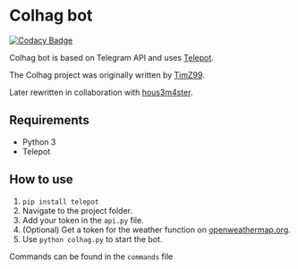 # Colhag bot
[![Codacy Badge](https://api.codacy.com/project/badge/Grade/5c24457e8c654ccba247d5e112f55b6d)](https://www.codacy.com/app/TimZ99/Colhag?utm_source=github.com&amp;utm_medium=referral&amp;utm_content=TimZ99/Colhag&amp;utm_campaign=Badge_Grade)

Colhag bot is based on Telegram API and uses [Telepot](https://github.com/nickoala/telepot).

The Colhag project was originally written by [TimZ99](https://github.com/TimZ99).

Later rewritten in collaboration with [hous3m4ster](https://github.com/hous3m4ster).

## Requirements
- Python 3
- Telepot

## How to use
1. `pip install telepot`
2. Navigate to the project folder.
3. Add your token in the  `api.py` file.
4. (Optional) Get a token for the weather function on [openweathermap.org](https://openweathermap.org/api).
5. Use `python colhag.py` to start the bot.

Commands can be found in the `commands` file
